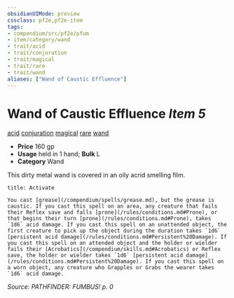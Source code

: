```yaml
---
obsidianUIMode: preview
cssclass: pf2e,pf2e-item
tags:
- compendium/src/pf2e/pfum
- item/category/wand
- trait/acid
- trait/conjuration
- trait/magical
- trait/rare
- trait/wand
aliases: ["Wand of Caustic Effluence"]
---
```

# Wand of Caustic Effluence *Item 5*  
[acid](/rules/traits/acid.md)  [conjuration](/rules/traits/conjuration.md)  [magical](/rules/traits/magical.md)  [rare](/rules/traits/rare.md)  [wand](/rules/traits/wand.md)  

- **Price** 160 gp
- **Usage** held in 1 hand; **Bulk** L
- **Category** Wand

This dirty metal wand is covered in an oily acrid smelling film.

```ad-embed-ability
title: Activate

You cast [grease](/compendium/spells/grease.md), but the grease is caustic. If you cast this spell on an area, any creature that fails their Reflex save and falls [prone](/rules/conditions.md#Prone), or that begins their turn [prone](/rules/conditions.md#Prone), takes `1d6` acid damage. If you cast this spell on an unattended object, the first creature to pick up the object during the duration takes `1d6` [persistent acid damage](/rules/conditions.md#Persistent%20Damage). If you cast this spell on an attended object and the holder or wielder fails their [Acrobatics](/compendium/skills.md#Acrobatics) or Reflex save, the holder or wielder takes `1d6` [persistent acid damage](/rules/conditions.md#Persistent%20Damage). If you cast this spell on a worn object, any creature who Grapples or Grabs the wearer takes `1d6` acid damage.
```

*Source: PATHFINDER: FUMBUS! p. 0*